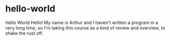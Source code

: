 # hello-world
Hello World 
Hello! My name is Arthur and I haven't written a program in a very long time, so I'm taking this course as a kind of review and overview, to shake the rust off. 
